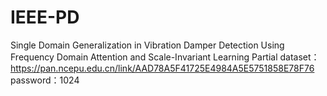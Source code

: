 # IEEE-PD
Single Domain Generalization in Vibration Damper Detection Using Frequency Domain Attention and Scale-Invariant Learning
Partial dataset：https://pan.ncepu.edu.cn/link/AAD78A5F41725E4984A5E5751858E78F76
password：1024
